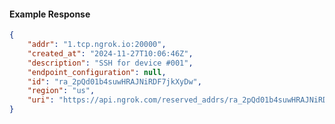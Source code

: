 <!-- Code generated for API Clients. DO NOT EDIT. -->

#### Example Response

```json
{
	"addr": "1.tcp.ngrok.io:20000",
	"created_at": "2024-11-27T10:06:46Z",
	"description": "SSH for device #001",
	"endpoint_configuration": null,
	"id": "ra_2pQd01b4suwHRAJNiRDF7jkXyDw",
	"region": "us",
	"uri": "https://api.ngrok.com/reserved_addrs/ra_2pQd01b4suwHRAJNiRDF7jkXyDw"
}
```
